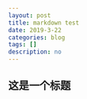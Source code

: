 ```yaml
---
layout: post
title: markdown test
date: 2019-3-22
categories: blog
tags: []
description: no
---
```

  
## 这是一个标题
